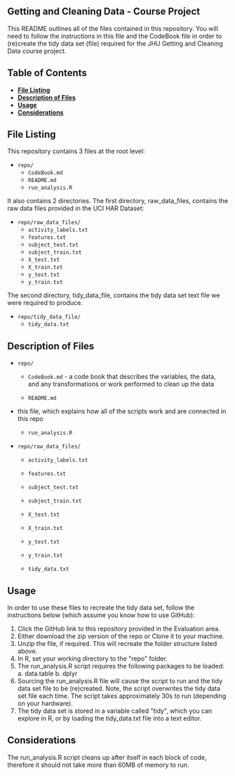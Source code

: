 ## Getting and Cleaning Data - Course Project

This README outlines all of the files contained in this repository. You will need to follow the instructions in this file and the CodeBook file in order to (re)create the tidy data set (file) required for the JHU Getting and Cleaning Data course project.


## Table of Contents

* [**File Listing**](#file-listing)
* [**Description of Files**](#description-of-files)
* [**Usage**](#usage)
* [**Considerations**](#considerations)


## File Listing

This repository contains 3 files at the root level:

* <code>repo/</code>
	* <code>CodeBook.md</code>
	* <code>README.md</code>
	* <code>run_analysis.R</code>

It also contains 2 directories. The first directory, raw_data_files, contains the raw data files provided in the UCI HAR Dataset:

* <code>repo/raw_data_files/</code>
	* <code>activity_labels.txt</code>
	* <code>features.txt</code>
	* <code>subject_test.txt</code>
	* <code>subject_train.txt</code>
	* <code>X_test.txt</code>
	* <code>X_train.txt</code>
	* <code>y_test.txt</code>
	* <code>y_train.txt</code>

The second directory, tidy_data_file, contains the tidy data set text file we were required to produce.

* <code>repo/tidy_data_file/</code>
	* <code>tidy_data.txt</code>


## Description of Files

* <code>repo/</code>
	* <code>CodeBook.md</code> - a code book that describes the variables, the data, and any transformations or work  performed to clean up the data

	* <code>README.md</code>
- this file, which explains how all of the scripts work and are connected in this repo

	* <code>run_analysis.R</code>


* <code>repo/raw_data_files/</code>
	* <code>activity_labels.txt</code>
	* <code>features.txt</code>
	* <code>subject_test.txt</code>
	* <code>subject_train.txt</code>
	* <code>X_test.txt</code>
	* <code>X_train.txt</code>
	* <code>y_test.txt</code>
	* <code>y_train.txt</code>

	* <code>tidy_data.txt</code>





## Usage

In order to use these files to recreate the tidy data set, follow the instructions below (which assume you know how to use GitHub):

1.	Click the GitHub link to this repository provided in the Evaluation area.
2.	Either download the zip version of the repo or Clone it to your machine.
3.	Unzip the file, if required. This will recreate the folder structure listed above.
4.	In R, set your working directory to the "repo" folder.
6.	The run_analysis.R script requires the following packages to be loaded:
	a.	data.table
	b.	dplyr
7.	Sourcing the run_analysis.R file will cause the script to run and the tidy data set file to be (re)created. Note, the script overwrites the tidy data set file each time. The script takes approximately 30s to run (depending on your hardware).
8.	The tidy data set is stored in a variable called "tidy", which you can explore in R, or by loading the tidy_data.txt file into a text editor.


## Considerations

The run_analysis.R script cleans up after itself in each block of code, therefore it should not take more than 60MB of memory to run.

